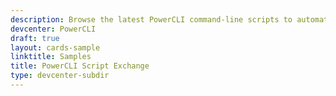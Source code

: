 ```yaml
---
description: Browse the latest PowerCLI command-line scripts to automate VMware products including vSphere, Horizon, and VMware Cloud.
devcenter: PowerCLI
draft: true
layout: cards-sample
linktitle: Samples
title: PowerCLI Script Exchange
type: devcenter-subdir
---
```

